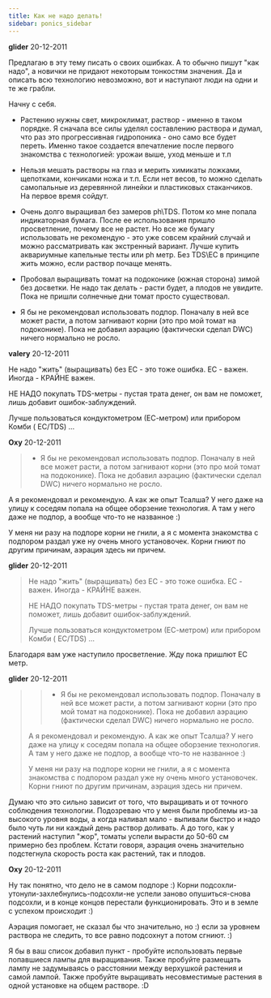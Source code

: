 ```yaml
---
title: Как не надо делать!
sidebar: ponics_sidebar
---
```


**glider** 20-12-2011

Предлагаю в эту тему писать о своих ошибках. А то обычно пишут "как надо", а новички не придают некоторым тонкостям значения. Да и описать всю технологию невозможно, вот и наступают люди на одни и те же грабли.

Начну с себя.

- Растению нужны свет, микроклимат, раствор - именно в таком порядке. Я сначала все силы уделял составлению раствора и думал, что раз это прогрессивная гидропоника - оно само все будет переть. Именно такое создается впечатление после первого знакомства с технологией: урожаи выше, уход меньше и т.п

- Нельзя мешать растворы на глаз и мерить химикаты ложками, щепотками, кончиками ножа и т.п. Если нет весов, то можно сделать самопальные из деревянной линейки и пластиковых стаканчиков. На первое время сойдут.

- Очень долго выращивал без замеров ph\TDS. Потом ко мне попала индикаторная бумага. После ее использования пришло просветление, почему все не растет. Но все же бумагу использовать не рекомендую - это уже совсем крайний случай и можно рассматривать как экстренный вариант. Лучше купить аквариумные капельные тесты или ph метр. Без TDS\EC в принципе жить можно, если раствор почаще менять.

- Пробовал выращивать томат на подоконике (южная сторона) зимой без досветки. Не надо так делать - расти будет, а плодов не увидите. Пока не пришли солнечные дни томат просто существовал.

- Я бы не рекомендовал использовать подпор. Поначалу в ней все может расти, а потом загнивают корни (это про мой томат на подоконике). Пока не добавил аэрацию (фактически сделал DWC) ничего нормально не росло.


**valery** 20-12-2011

Не надо "жить" (выращивать) без ЕС - это тоже ошибка. ЕС - важен. Иногда - КРАЙНЕ важен.

НЕ НАДО покупать TDS-метры - пустая трата денег, он вам не поможет, лишь добавит ошибок-заблуждений.

Лучше пользоваться кондуктометром (ЕС-метром) или прибором Комби ( ЕС/TDS) ...


**Oxy** 20-12-2011

> - Я бы не рекомендовал использовать подпор. Поначалу в ней все может расти, а потом загнивают корни (это про мой томат на подоконике). Пока не добавил аэрацию (фактически сделал DWC) ничего нормально не росло.

А я рекомендовал и рекомендую. А как же опыт Тсалша? У него даже на улицу к соседям попала на общее оборзение технология. А там у него даже не подпор, а вообще что-то не названное :)

У меня ни разу на подпоре корни не гнили, а я с момента знакомства с подпором раздал уже ну очень много установочек. Корни гниют по другим причинам, аэрация здесь ни причем. 


**glider** 20-12-2011

> Не надо "жить" (выращивать) без ЕС - это тоже ошибка. ЕС - важен. Иногда - КРАЙНЕ важен.
> 
> НЕ НАДО покупать TDS-метры - пустая трата денег, он вам не поможет, лишь добавит ошибок-заблуждений.
> 
> Лучше пользоваться кондуктометром (ЕС-метром) или прибором Комби ( ЕС/TDS) ...

Благодаря вам уже наступило просветление. Жду пока пришлют EC метр.


**glider** 20-12-2011

> > - Я бы не рекомендовал использовать подпор. Поначалу в ней все может расти, а потом загнивают корни (это про мой томат на подоконике). Пока не добавил аэрацию (фактически сделал DWC) ничего нормально не росло.
> 
> 
> 
> А я рекомендовал и рекомендую. А как же опыт Тсалша? У него даже на улицу к соседям попала на общее оборзение технология. А там у него даже не подпор, а вообще что-то не названное :)
> 
> У меня ни разу на подпоре корни не гнили, а я с момента знакомства с подпором раздал уже ну очень много установочек. Корни гниют по другим причинам, аэрация здесь ни причем.

Думаю что это сильно зависит от того, что выращивать и от точного соблюдения технологии. Подозреваю что у меня были проблемы из-за высокого уровня воды, а когда наливал мало - выпивали быстро и надо было чуть ли ни каждый день раствор доливать. А до того, как у растений наступил "жор", томаты успели вырасти до 50-60 см примерно без проблем. Кстати говоря, аэрация очень значительно подстегнула скорость роста как растений, так и плодов.


**Oxy** 20-12-2011

Ну так понятно, что дело не в самом подпоре :) Корни подсохли-утонули-захлебнулись-подсохли-не успели заново опушиться-снова подсохли, и в конце концов перестали функционировать. Это и в земле с успехом происходит :)

Аэрация помогает, не сказал бы что значительно, но :) если за уровнем раствора не следить, то все равно подсохнут а потом сгниют. :)

Я бы в ваш список добавил пункт - пробуйте использовать первые попавшиеся лампы для выращивания. Также пробуйте размещать лампу не задумываясь о расстоянии между верхушкой растения и самой лампой. Также пробуйте выращивать несовместимые растения в одной установке на общем растворе. :D


